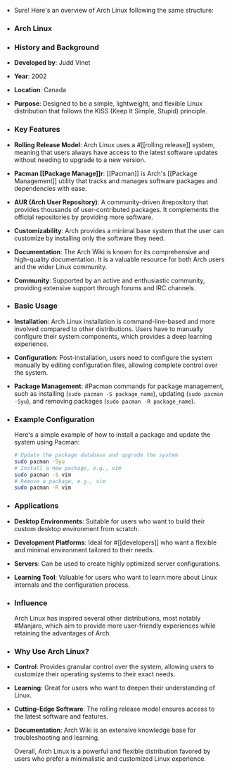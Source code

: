 - Sure! Here's an overview of Arch Linux following the same structure:
- ### **Arch Linux**
- ### **History and Background**
- **Developed by**: Judd Vinet
- **Year**: 2002
- **Location**: Canada
- **Purpose**: Designed to be a simple, lightweight, and flexible Linux distribution that follows the KISS (Keep It Simple, Stupid) principle.
- ### **Key Features**
- **Rolling Release Model**: Arch Linux uses a #[[rolling release]] system, meaning that users always have access to the latest software updates without needing to upgrade to a new version.
- **Pacman [[Package Manage]]r**: [[Pacman]] is Arch's [[Package Management]] utility that tracks and manages software packages and dependencies with ease.
- **AUR (Arch User Repository)**: A community-driven #repository that provides thousands of user-contributed packages. It complements the official repositories by providing more software.
- **Customizability**: Arch provides a minimal base system that the user can customize by installing only the software they need.
- **Documentation**: The Arch Wiki is known for its comprehensive and high-quality documentation. It is a valuable resource for both Arch users and the wider Linux community.
- **Community**: Supported by an active and enthusiastic community, providing extensive support through forums and IRC channels.
- ### **Basic Usage**
- **Installation**: Arch Linux installation is command-line-based and more involved compared to other distributions. Users have to manually configure their system components, which provides a deep learning experience.
- **Configuration**: Post-installation, users need to configure the system manually by editing configuration files, allowing complete control over the system.
- **Package Management**: #Pacman commands for package management, such as installing (`sudo pacman -S package_name`), updating (`sudo pacman -Syu`), and removing packages (`sudo pacman -R package_name`).
- ### **Example Configuration**
  
  Here's a simple example of how to install a package and update the system using Pacman:
  
  ```sh
  # Update the package database and upgrade the system
  sudo pacman -Syu
  # Install a new package, e.g., vim
  sudo pacman -S vim
  # Remove a package, e.g., vim
  sudo pacman -R vim
  ```
- ### **Applications**
- **Desktop Environments**: Suitable for users who want to build their custom desktop environment from scratch.
- **Development Platforms**: Ideal for #[[developers]] who want a flexible and minimal environment tailored to their needs.
- **Servers**: Can be used to create highly optimized server configurations.
- **Learning Tool**: Valuable for users who want to learn more about Linux internals and the configuration process.
- ### **Influence**
  
  Arch Linux has inspired several other distributions, most notably #Manjaro, which aim to provide more user-friendly experiences while retaining the advantages of Arch.
- ### **Why Use Arch Linux?**
- **Control**: Provides granular control over the system, allowing users to customize their operating systems to their exact needs.
- **Learning**: Great for users who want to deepen their understanding of Linux.
- **Cutting-Edge Software**: The rolling release model ensures access to the latest software and features.
- **Documentation**: Arch Wiki is an extensive knowledge base for troubleshooting and learning.
  
  Overall, Arch Linux is a powerful and flexible distribution favored by users who prefer a minimalistic and customized Linux experience.